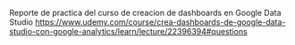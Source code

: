 Reporte de practica del curso de creacion de dashboards en Google Data Studio
https://www.udemy.com/course/crea-dashboards-de-google-data-studio-con-google-analytics/learn/lecture/22396394#questions
